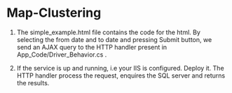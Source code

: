 # Map-Clustering

1) The simple_example.html file contains the code for the html. By selecting the from date and to date and pressing Submit button, we send an AJAX query to the HTTP handler present in App_Code/Driver_Behavior.cs .

2) If the service is up and running, i.e your IIS is configured. Deploy it. The HTTP handler process the request, enquires the SQL server and returns the results.
